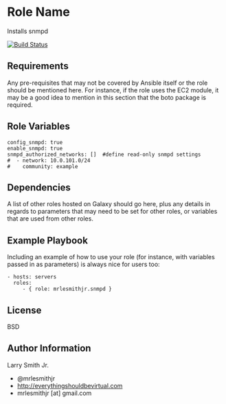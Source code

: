Role Name
=========

Installs snmpd

[![Build Status](https://travis-ci.org/mrlesmithjr/ansible-snmpd.svg?branch=master)](https://travis-ci.org/mrlesmithjr/ansible-snmpd)

Requirements
------------

Any pre-requisites that may not be covered by Ansible itself or the role should be mentioned here. For instance, if the role uses the EC2 module, it may be a good idea to mention in this section that the boto package is required.

Role Variables
--------------
````
config_snmpd: true
enable_snmpd: true
snmpd_authorized_networks: []  #define read-only snmpd settings
#  - network: 10.0.101.0/24
#    community: example
````
Dependencies
------------

A list of other roles hosted on Galaxy should go here, plus any details in regards to parameters that may need to be set for other roles, or variables that are used from other roles.

Example Playbook
----------------

Including an example of how to use your role (for instance, with variables passed in as parameters) is always nice for users too:

    - hosts: servers
      roles:
         - { role: mrlesmithjr.snmpd }

License
-------

BSD

Author Information
------------------

Larry Smith Jr.
- @mrlesmithjr
- http://everythingshouldbevirtual.com
- mrlesmithjr [at] gmail.com
